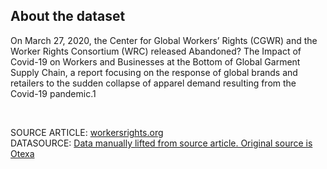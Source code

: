## About the dataset

<p>On March 27, 2020, the Center for Global Workers’ Rights (CGWR) and the Worker Rights Consortium (WRC)
released Abandoned? The Impact of Covid-19 on Workers and Businesses at the Bottom of Global Garment Supply Chain,
a report focusing on the response of global brands and retailers to the sudden collapse of apparel demand resulting
from the Covid-19 pandemic.1
</p> <br>

SOURCE ARTICLE: [workersrights.org](https://www.workersrights.org/wp-content/uploads/2020/10/Unpaid-Billions_October-6-2020.pdf)<br>
DATASOURCE: [Data manually lifted from source article. Original source is Otexa](https://otexa.trade.gov/msrpoint.htm)
